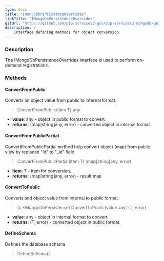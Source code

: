 ```yaml
---
type: docs
title: "IMongoDbPersistenceOverrides"
linkTitle: "IMongoDbPersistenceOverrides"
gitUrl: "https://github.com/pip-services3-gox/pip-services3-mongodb-gox"
description: >
    Interface defining methods for object conversion.
---
```


### Description

The IMongoDbPersistenceOverrides interface is used to perform on-demand registrations.

### Methods

#### ConvertFromPublic
Converts an object value from public to internal format.

> ConvertFromPublic(item T) any

- **value**: any - object in public format to convert.
- **returns**: (map[string]any, error) - converted object in internal format.

#### ConvertFromPublicPartial
ConvertFromPublicPartial method help convert object (map) from public view by replaced "Id" to "_id" field
> ConvertFromPublicPartial(item T) (map[string]any, error)

- **item**: T - item for conversion.
- **returns**: (map[string]any, error) - result map

#### ConvertToPublic
Converts and object value from internal to public format.

> (c *MongoDbPersistence) ConvertToPublic(value any) (T, error)

- **value**: any - object in internal format to convert.
- **returns**: (T, error) - converted object in public format.

#### DefineSchema
Defines the database schema

> DefineSchema()



